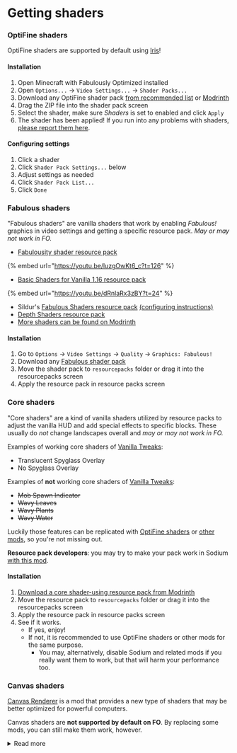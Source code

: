 # Getting shaders

### OptiFine shaders

OptiFine shaders are supported by default using [Iris](https://www.curseforge.com/minecraft/mc-mods/irisshaders)!

#### Installation

1. Open Minecraft with Fabulously Optimized installed
2. Open `Options...` → `Video Settings...` → `Shader Packs...`
3. Download any OptiFine shader pack [from recommended list](https://github.com/IrisShaders/Iris/blob/1.16.5/docs/supportedshaders.md) or [Modrinth](https://modrinth.com/shaders?g=categories%3A%27iris%27)
4. Drag the ZIP file into the shader pack screen
5. Select the shader, make sure _Shaders_ is set to enabled and click `Apply`
6. The shader has been applied! If you run into any problems with shaders, [please report them here](https://github.com/IrisShaders/Iris/issues).

#### Configuring settings

1. Click a shader
2. Click `Shader Pack Settings...` below
3. Adjust settings as needed
4. Click `Shader Pack List...`
5. Click `Done`

### Fabulous shaders

"Fabulous shaders" are vanilla shaders that work by enabling _Fabulous!_ graphics in video settings and getting a specific resource pack. _May or may not work in FO._

* [Fabulousity shader resource pack](https://github.com/ScottoMotto/Fabulousity#fabulousity)

{% embed url="https://youtu.be/luzgOwKt6_c?t=126" %}

* [Basic Shaders for Vanilla 1.16 resource pack](https://github.com/bradleyq/mc\_vanilla\_shaders#basic-shaders-for-vanilla-116)

{% embed url="https://youtu.be/dRnlaRx3zBY?t=24" %}

* Sildur's [Fabulous Shaders resource pack](https://sildurs-shaders.github.io/downloads/) [(configuring instructions)](https://sildurs-shaders.github.io/install/#fabulous)
* [Depth Shaders resource pack](https://github.com/onnowhere/depth\_shaders/releases)
* [More shaders can be found on Modrinth](https://modrinth.com/shaders?g=categories%3A%27vanilla%27)

#### Installation 

1. Go to `Options` -> `Video Settings` -> `Quality` -> `Graphics: Fabulous!`
2. Download any [Fabulous shader pack](https://modrinth.com/shaders?g=categories%3A%27vanilla%27)
3. Move the shader pack to `resourcepacks` folder or drag it into the resourcepacks screen
4. Apply the resource pack in resource packs screen

### Core shaders

"Core shaders" are a kind of vanilla shaders utilized by resource packs to adjust the vanilla HUD and add special effects to specific blocks. These usually do _not_ change landscapes overall and _may or may not work in FO._

Examples of working core shaders of [Vanilla Tweaks](https://vanillatweaks.net/picker/resource-packs/):
* Translucent Spyglass Overlay
* No Spyglass Overlay

Examples of **not** working core shaders of [Vanilla Tweaks](https://vanillatweaks.net/picker/resource-packs/):
* ~~Mob Spawn Indicator~~
* ~~Wavy Leaves~~
* ~~Wavy Plants~~
* ~~Wavy Water~~

Luckily those features can be replicated with [OptiFine shaders](#optifine-shaders) or [other mods](adding-more-mods.md), so you're not missing out.

**Resource pack developers**: you may try to make your pack work in Sodium [with this mod](https://modrinth.com/mod/sodium-shader-support).

#### Installation

1. [Download a core shader-using resource pack from Modrinth](https://modrinth.com/resourcepacks?f=categories%3A%27core-shaders%27)
2. Move the resource pack to `resourcepacks` folder or drag it into the resourcepacks screen
3. Apply the resource pack in resource packs screen
4. See if it works.
   * If yes, enjoy!
   * If not, it is recommended to use OptiFine shaders or other mods for the same purpose. 
       * You may, alternatively, disable Sodium and related mods if you really want them to work, but that will harm your performance too.

### Canvas shaders

[Canvas Renderer](https://www.curseforge.com/minecraft/mc-mods/canvas-renderer) is a mod that provides a new type of shaders that may be better optimized for powerful computers. 

Canvas shaders are **not supported by default on FO**. By replacing some mods, you can still make them work, however.

<details>

<summary>Read more</summary>

* [Lumi Lights resource pack](https://spiralhalo.github.io)
* [More shaders can be found on Modrinth](https://modrinth.com/shaders?g=categories%3A%27canvas%27)

#### Installation

1. [Disable the following mods](disabling-mods.md):
    1. Sodium
    2. Sodium Extra
    3. Reese's Sodium Settings
    4. Iris
2. Install [Canvas Renderer](https://www.curseforge.com/minecraft/mc-mods/canvas-renderer)
3. Download any [Canvas-compatible shader pack](https://modrinth.com/shaders?g=categories%3A%27canvas%27)
4. Move the shader pack to `resourcepacks` folder or drag it into the resourcepacks screen
5. Apply the resource pack in resource packs screen
6. Go to `Options` -> `Video Settings` -> `Canvas` -> `Pipeline Options` -> `Pipelines` and select the shader you'd like to use.
  
</details>
